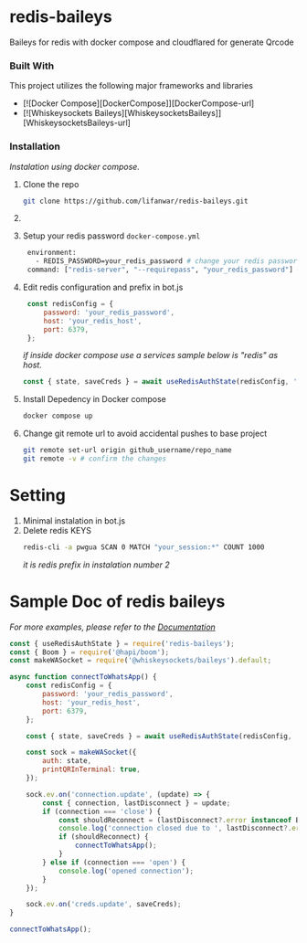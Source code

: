 <a id="readme-top"></a>

# redis-baileys
Baileys for redis with docker compose and cloudflared for generate Qrcode

### Built With

This project utilizes the following major frameworks and libraries

* [![Docker Compose][DockerCompose]][DockerCompose-url]
* [![Whiskeysockets Baileys][WhiskeysocketsBaileys]][WhiskeysocketsBaileys-url]

### Installation

_Instalation using docker compose._

1. Clone the repo
   ```sh
   git clone https://github.com/lifanwar/redis-baileys.git
   ```
2. 
3. Setup your redis password `docker-compose.yml`
   ```sh
    environment:
      - REDIS_PASSWORD=your_redis_password # change your redis password
    command: ["redis-server", "--requirepass", "your_redis_password"] # change your redis password
   ```
4. Edit redis configuration and prefix in bot.js
   ```js
    const redisConfig = {
        password: 'your_redis_password',
        host: 'your_redis_host', 
        port: 6379,
    };
   ```
   _if inside docker compose use a services sample below is "redis" as host._

   ```js
   const { state, saveCreds } = await useRedisAuthState(redisConfig, 'your_session'); // change what you need
   ```

5. Install Depedency in Docker compose
   ```sh
   docker compose up
   ```
4. Change git remote url to avoid accidental pushes to base project
   ```sh
   git remote set-url origin github_username/repo_name
   git remote -v # confirm the changes
   ```

# Setting
1. Minimal instalation in bot.js
2. Delete redis KEYS
   ```sh
   redis-cli -a pwgua SCAN 0 MATCH "your_session:*" COUNT 1000
   ```
   _it is redis prefix in instalation number 2_

# Sample Doc of redis baileys
_For more examples, please refer to the [Documentation](https://www.npmjs.com/package/redis-baileys)_


```js
const { useRedisAuthState } = require('redis-baileys');
const { Boom } = require('@hapi/boom');
const makeWASocket = require('@whiskeysockets/baileys').default;

async function connectToWhatsApp() {
    const redisConfig = {
        password: 'your_redis_password',
        host: 'your_redis_host',
        port: 6379,
    };

    const { state, saveCreds } = await useRedisAuthState(redisConfig, 'your_session_id');

    const sock = makeWASocket({
        auth: state,
        printQRInTerminal: true,
    });

    sock.ev.on('connection.update', (update) => {
        const { connection, lastDisconnect } = update;
        if (connection === 'close') {
            const shouldReconnect = (lastDisconnect?.error instanceof Boom) && lastDisconnect.error.output.statusCode !== DisconnectReason.loggedOut;
            console.log('connection closed due to ', lastDisconnect?.error, ', reconnecting ', shouldReconnect);
            if (shouldReconnect) {
                connectToWhatsApp();
            }
        } else if (connection === 'open') {
            console.log('opened connection');
        }
    });

    sock.ev.on('creds.update', saveCreds);
}

connectToWhatsApp();
```
